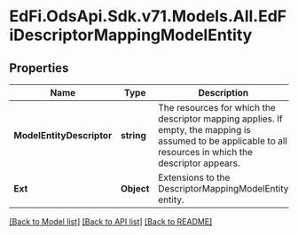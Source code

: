 # EdFi.OdsApi.Sdk.v71.Models.All.EdFiDescriptorMappingModelEntity

## Properties

Name | Type | Description | Notes
------------ | ------------- | ------------- | -------------
**ModelEntityDescriptor** | **string** | The resources for which the descriptor mapping applies. If empty, the mapping is assumed to be applicable to all resources in which the descriptor appears. | 
**Ext** | **Object** | Extensions to the DescriptorMappingModelEntity entity. | [optional] 

[[Back to Model list]](../README.md#documentation-for-models) [[Back to API list]](../README.md#documentation-for-api-endpoints) [[Back to README]](../README.md)

